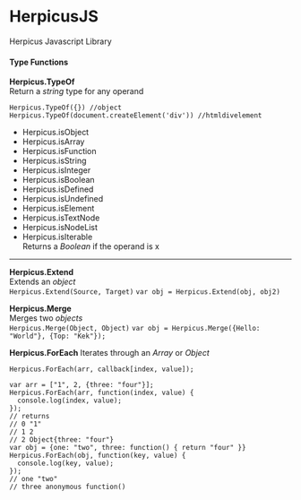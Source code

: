 # HerpicusJS
Herpicus Javascript Library

#### Type Functions
**Herpicus.TypeOf**   
Return a *string* type for any operand
```
Herpicus.TypeOf({}) //object
Herpicus.TypeOf(document.createElement('div')) //htmldivelement
```
* Herpicus.isObject  
* Herpicus.isArray  
* Herpicus.isFunction  
* Herpicus.isString  
* Herpicus.isInteger  
* Herpicus.isBoolean  
* Herpicus.isDefined  
* Herpicus.isUndefined  
* Herpicus.isElement  
* Herpicus.isTextNode  
* Herpicus.isNodeList  
* Herpicus.isIterable  
Returns a *Boolean* if the operand is x 

----

**Herpicus.Extend**  
Extends an *object*  
`Herpicus.Extend(Source, Target)`
`var obj = Herpicus.Extend(obj, obj2)`

**Herpicus.Merge**  
Merges two *objects*  
`Herpicus.Merge(Object, Object)`
`var obj = Herpicus.Merge({Hello: "World"}, {Top: "Kek"});` 

**Herpicus.ForEach**
Iterates through an *Array* or *Object*
```
Herpicus.ForEach(arr, callback[index, value]);

var arr = ["1", 2, {three: "four"}];
Herpicus.ForEach(arr, function(index, value) {
  console.log(index, value);
});
// returns
// 0 "1"
// 1 2
// 2 Object{three: "four"}
var obj = {one: "two", three: function() { return "four" }}
Herpicus.ForEach(obj, function(key, value) {
  console.log(key, value);
});
// one "two"
// three anonymous function()
```
